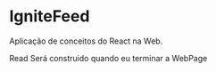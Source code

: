 # IgniteFeed
Aplicação de conceitos do React na Web.


Read Será construido quando eu terminar a WebPage
